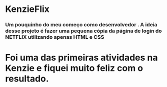 # KenzieFlix
### Um pouquinho do meu começo como desenvolvedor . A ideia desse projeto é fazer uma pequena cópia da página de login do NETFLIX utilizando apenas HTML e CSS
# Foi uma das primeiras atividades na Kenzie e fiquei muito feliz com o resultado.
